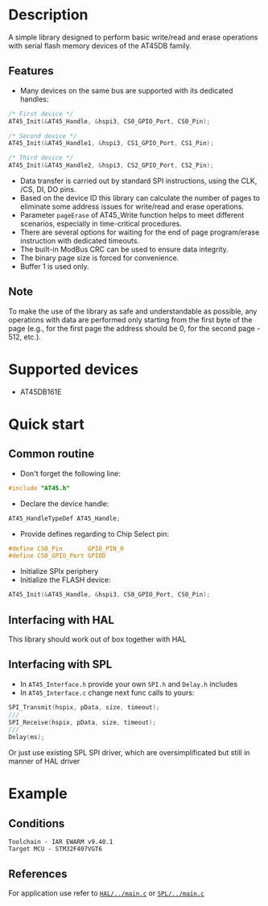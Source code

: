 # Description
A simple library designed to perform basic write/read and erase operations with serial flash memory devices of the AT45DB family. 
## Features
* Many devices on the same bus are supported with its dedicated handles:
```C
/* First device */
AT45_Init(&AT45_Handle, &hspi3, CS0_GPIO_Port, CS0_Pin);

/* Second device */
AT45_Init(&AT45_Handle1, &hspi3, CS1_GPIO_Port, CS1_Pin);

/* Third device */
AT45_Init(&AT45_Handle2, &hspi3, CS2_GPIO_Port, CS2_Pin);
```
* Data transfer is carried out by standard SPI instructions, using the CLK, /CS, DI, DO pins.  
* Based on the device ID this library can calculate the number of pages to eliminate some address issues for write/read and erase operations.
* Parameter `pageErase` of AT45_Write function helps to meet different scenarios, especially in time-critical procedures.
* There are several options for waiting for the end of page program/erase instruction with dedicated timeouts.
* The built-in ModBus CRC can be used to ensure data integrity.
* The binary page size is forced for convenience.
* Buffer 1 is used only.
## Note
To make the use of the library as safe and understandable as possible, any operations with data are performed only starting from the first byte of the page 
(e.g., for the first page the address should be 0, for the second page - 512, etc.).   

# Supported devices
* AT45DB161E

# Quick start
## Common routine
* Don't forget the following line:
```C
#include "AT45.h"
```
* Declare the device handle:
```C
AT45_HandleTypeDef AT45_Handle;
```
* Provide defines regarding to Chip Select pin:
```C
#define CS0_Pin       GPIO_PIN_0
#define CS0_GPIO_Port GPIOD
```
* Initialize SPIx periphery
* Initialize the FLASH device:
```C
AT45_Init(&AT45_Handle, &hspi3, CS0_GPIO_Port, CS0_Pin);
```
## Interfacing with HAL
This library should work out of box together with HAL 
## Interfacing with SPL
* In `AT45_Interface.h` provide your own `SPI.h` and `Delay.h` includes   
* In `AT45_Interface.c` change next func calls to yours:
```C
SPI_Transmit(hspix, pData, size, timeout);
///
SPI_Receive(hspix, pData, size, timeout);
///
Delay(ms);
```
Or just use existing SPL SPI driver, which are oversimplificated but still in manner of HAL driver
# Example
## Conditions
`Toolchain - IAR EWARM v9.40.1`  
`Target MCU - STM32F407VGT6`
## References
For application use refer to [`HAL/../main.c`](./HAL/Core/Src/main.c) or [`SPL/../main.c`](./SPL/Source/main.c) 
